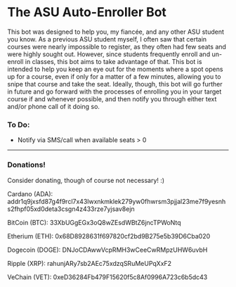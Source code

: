 # The ASU Auto-Enroller Bot

This bot was designed to help you, my fiancée, and any other ASU student you
know.  As a previous ASU student myself, I often saw that certain courses
were nearly impossible to register, as they often had few seats and were
highly sought out.  However, since students frequently enroll and un-enroll
in classes, this bot aims to take advantage of that.  This bot is intended
to help you keep an eye out for the moments where a spot opens up for a
course, even if only for a matter of a few minutes, allowing you to snipe
that course and take the seat.  Ideally, though, this bot will go further
in future and go forward with the processes of enrolling you in your target
course if and whenever possible, and then notify you through either text
and/or phone call of it doing so.


### To Do:
- Notify via SMS/call when available seats > 0


---

### Donations!
Consider donating, though of course not necessary!  :)

Cardano (ADA):
addr1q9jxsfd87g4f9rcl7x43lwxnkmklek279yw0fhwrsm3pjjal23me7f9yesnhs2fhpf05xd0deta3csgn4z433rze7yjsav8ejn


BitCoin (BTC): 
33XbUGgEGx3oQ8wZEsdWBtZ6jncTPWoNtq


Etherium (ETH): 
0x68D8928631f697820cf2bd9B275e5b39D6Cba020


Dogecoin (DOGE):
DNJoCDAwwVcpRMH3wCeeCwRMpzUHW6uvbH


Ripple (XRP):
rahunjARy7sb2AEc75xdzqSRuMeUPqXxF2


VeChain (VET):
0xeD36284Fb479F15620f5c8Af0996A723c6b5dc43
